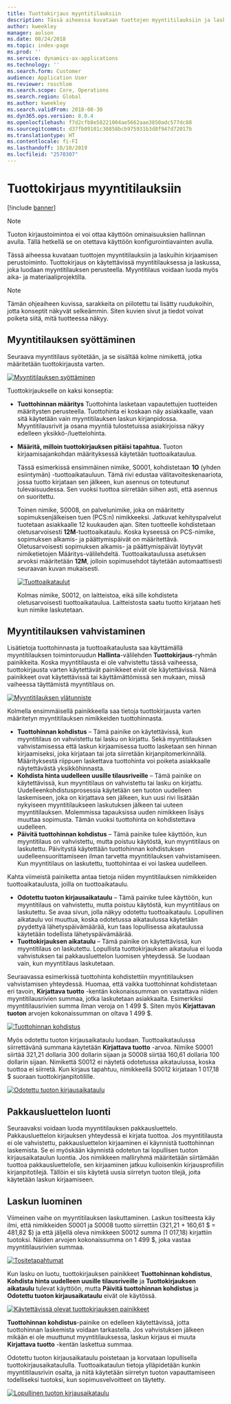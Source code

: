 ```yaml
---
title: Tuottokirjaus myyntitilauksiin
description: Tässä aiheessa kuvataan tuottojen myyntitilauksiin ja laskuihin kirjaamisen perustoiminto. Tuottokirjaus on käytettävissä myyntitilauksessa ja laskussa, joka luodaan myyntitilauksen perusteella.
author: kweekley
manager: aolson
ms.date: 08/24/2018
ms.topic: index-page
ms.prod: ''
ms.service: dynamics-ax-applications
ms.technology: ''
ms.search.form: Customer
audience: Application User
ms.reviewer: roschlom
ms.search.scope: Core, Operations
ms.search.region: Global
ms.author: kweekley
ms.search.validFrom: 2018-08-30
ms.dyn365.ops.version: 8.0.4
ms.openlocfilehash: f7d2cfb8e58221004ae5662aae3850adc577dc88
ms.sourcegitcommit: d37fb09101c30858bcb975931b3d8f947d72017b
ms.translationtype: HT
ms.contentlocale: fi-FI
ms.lasthandoff: 10/10/2019
ms.locfileid: "2570307"
---
```

# <a name="revenue-recognition-on-sales-orders"></a>Tuottokirjaus myyntitilauksiin

[!include [banner](../includes/banner.md)]

> [!NOTE]
> Tuoton kirjaustoimintoa ei voi ottaa käyttöön ominaisuuksien hallinnan avulla. Tällä hetkellä se on otettava käyttöön konfigurointiavainten avulla.

Tässä aiheessa kuvataan tuottojen myyntitilauksiin ja laskuihin kirjaamisen perustoiminto. Tuottokirjaus on käytettävissä myyntitilauksessa ja laskussa, joka luodaan myyntitilauksen perusteella. Myyntitilaus voidaan luoda myös aika- ja materiaaliprojektilla.

> [!NOTE]
> Tämän ohjeaiheen kuvissa, sarakkeita on piilotettu tai lisätty ruudukoihin, jotta konseptit näkyvät selkeämmin. Siten kuvien sivut ja tiedot voivat poiketa siitä, mitä tuotteessa näkyy.

## <a name="enter-a-sales-order"></a>Myyntitilauksen syöttäminen

Seuraava myyntitilaus syötetään, ja se sisältää kolme nimikettä, jotka määritetään tuottokirjausta varten.

[![Myyntitilauksen syöttäminen](./media/revenue-recognition-so-basic-sales-order-header.png)](./media/revenue-recognition-so-basic-sales-order-header.png)

Tuottokirjaukselle on kaksi konseptia:

- **Tuottohinnan määritys** Tuottohinta lasketaan vapautettujen tuotteiden määritysten perusteella. Tuottohinta ei koskaan näy asiakkaalle, vaan sitä käytetään vain myyntitilauksen laskun kirjanpidossa. Myyntitilausrivit ja osana myyntiä tulostetuissa asiakirjoissa näkyy edelleen yksikkö-/luettelohinta.
- **Määritä, milloin tuottokirjauksen pitäisi tapahtua.** Tuoton kirjaamisajankohdan määrityksessä käytetään tuottoaikataulua.

    Tässä esimerkissä ensimmäinen nimike, S0001, kohdistetaan **1O** (yhden esiintymän) -tuottoaikatauluun. Tämä rivi edustaa välitavoiteskenaariota, jossa tuotto kirjataan sen jälkeen, kun asennus on toteutunut tulevaisuudessa. Sen vuoksi tuottoa siirretään siihen asti, että asennus on suoritettu.

    Toinen nimike, S0008, on palvelunimike, joka on määritetty sopimuksenjälkeisen tuen (PCS:n) nimikkeeksi. Jatkuvat kehityspalvelut tuotetaan asiakkaalle 12 kuukauden ajan. Siten tuotteelle kohdistetaan oletusarvoisesti **12M**-tuottoaikataulu. Koska kyseessä on PCS-nimike, sopimuksen alkamis- ja päättymispäivät on määritettävä. Oletusarvoisesti sopimuksen alkamis- ja päättymispäivät löytyvät nimiketietojen Määritys-välilehdeltä. Tuottoaikataulussa asetuksen arvoksi määritetään **12M**, jolloin sopimusehdot täytetään automaattisesti seuraavan kuvan mukaisesti.

    [![Tuottoaikataulut](./media/revenue-recognition-so-basic-revenue-schedules.png)](./media/revenue-recognition-so-basic-revenue-schedules.png)

    Kolmas nimike, S0012, on laitteistoa, eikä sille kohdisteta oletusarvoisesti tuottoaikataulua. Laitteistosta saatu tuotto kirjataan heti kun nimike laskutetaan.

## <a name="confirm-the-sales-order"></a>Myyntitilauksen vahvistaminen

Lisätietoja tuottohinnasta ja tuottoaikataulusta saa käyttämällä myyntitilauksen toimintoruudun **Hallinta**-välilehden **Tuottokirjaus**-ryhmän painikkeita. Koska myyntitilausta ei ole vahvistettu tässä vaiheessa, tuottokirjausta varten käytettävät painikkeet eivät ole käytettävissä. Nämä painikkeet ovat käytettävissä tai käyttämättömissä sen mukaan, missä vaiheessa täyttämistä myyntitilaus on.

[![Myyntitilauksen ylätunniste](./media/revenue-recognition-so-basic-sales-order-header-02.png)](./media/revenue-recognition-so-basic-sales-order-header-02.png)

Kolmella ensimmäisellä painikkeella saa tietoja tuottokirjausta varten määritetyn myyntitilauksen nimikkeiden tuottohinnasta.

- **Tuottohinnan kohdistus** – Tämä painike on käytettävissä, kun myyntitilaus on vahvistettu tai lasku on kirjattu. Sekä myyntitilauksen vahvistamisessa että laskun kirjaamisessa tuotto lasketaan sen hinnan kirjaamiseksi, joka kirjataan tai jota siirretään kirjanpitomerkinnällä. Määrityksestä riippuen laskettava tuottohinta voi poiketa asiakkaalle näytettävästä yksikköhinnasta.
- **Kohdista hinta uudelleen uusille tilausriveille** – Tämä painike on käytettävissä, kun myyntitilaus on vahvistettu tai lasku on kirjattu. Uudelleenkohdistusprosessia käytetään sen tuoton uudelleen laskemiseen, joka on kirjattava sen jälkeen, kun uusi rivi lisätään nykyiseen myyntitilaukseen laskutuksen jälkeen tai uuteen myyntitilauksen. Molemmissa tapauksissa uuden nimikkeen lisäys muuttaa sopimusta. Tämän vuoksi tuottohinta on kohdistettava uudelleen.
- **Päivitä tuottohinnan kohdistus** – Tämä painike tulee käyttöön, kun myyntitilaus on vahvistettu, mutta poistuu käytöstä, kun myyntitilaus on laskutettu. Päivitystä käytettään tuottohinnan kohdistuksen uudelleensuorittamiseen ilman tarvetta myyntitilauksen vahvistamiseen. Kun myyntitilaus on laskutettu, tuottohintaa ei voi laskea uudelleen.

Kahta viimeistä painiketta antaa tietoja niiden myyntitilauksen nimikkeiden tuottoaikataulusta, joilla on tuottoaikataulu.

- **Odotettu tuoton kirjausaikataulu** – Tämä painike tulee käyttöön, kun myyntitilaus on vahvistettu, mutta poistuu käytöstä, kun myyntitilaus on laskutettu. Se avaa sivun, jolla näkyy odotettu tuottoaikataulu. Lopullinen aikataulu voi muuttua, koska odotetussa aikataulussa käytetään pyydettyä lähetyspäivämäärää, kun taas lopullisessa aikataulussa käytetään todellista lähetyspäivämäärää.
- **Tuottokirjauksen aikataulu** – Tämä painike on käytettävissä, kun myyntitilaus on laskutettu. Lopullista tuottokirjauksen aikataulua ei luoda vahvistuksen tai pakkausluettelon luomisen yhteydessä. Se luodaan vain, kun myyntitilaus laskutetaan.

Seuraavassa esimerkissä tuottohinta kohdistettiin myyntitilauksen vahvistamisen yhteydessä. Huomaa, että vaikka tuottohinnat kohdistetaan eri tavoin, **Kirjattava tuotto** -kentän kokonaissumman on vastattava niiden myyntitilausrivien summaa, jotka laskutetaan asiakkaalta. Esimerkiksi myyntitilausrivien summa ilman veroja on 1 499 $. Siten myös **Kirjattavan tuoton** arvojen kokonaissumman on oltava 1 499 $.

[![Tuottohinnan kohdistus](./media/revenue-recognition-so-basic-revenue-price-allocation.png)](./media/revenue-recognition-so-basic-revenue-price-allocation.png)

Myös odotettu tuoton kirjausaikataulu luodaan. Tuottoaikataulussa siirrettävänä summana käytetään **Kirjattava tuotto** -arvoa. Nimike S0001 siirtää 321,21 dollaria 300 dollarin sijaan ja S0008 siirtää 160,61 dollaria 100 dollarin sijaan. Nimikettä S0012 ei näytetä odotetussa aikataulussa, koska tuottoa ei siirretä. Kun kirjaus tapahtuu, nimikkeellä S0012 kirjataan 1 017,18 $ suoraan tuottokirjanpitotilille.

[![Odotettu tuoton kirjausaikataulu](./media/revenue-recognition-so-basic-expected-rev-rec-schedule.png)](./media/revenue-recognition-so-basic-expected-rev-rec-schedule.png)

## <a name="create-the-packing-slip"></a>Pakkausluettelon luonti

Seuraavaksi voidaan luoda myyntitilauksen pakkausluettelo. Pakkausluettelon kirjauksen yhteydessä ei kirjata tuottoa. Jos myyntitilausta ei ole vahvistettu, pakkausluettelon kirjaaminen ei käynnistä tuottohinnan laskemista. Se ei myöskään käynnistä odotetun tai lopullisen tuoton kirjausaikataulun luontia. Jos nimikkeen malliryhmä määritetään siirtämään tuottoa pakkausluettelolle, sen kirjaaminen jatkuu kulloisenkin kirjausprofiilin kirjanpitotilejä. Tällöin ei siis käytetä uusia siirretyn tuoton tilejä, joita käytetään laskun kirjaamiseen.

## <a name="create-the-invoice"></a>Laskun luominen

Viimeinen vaihe on myyntitilauksen laskuttaminen. Laskun tositteesta käy ilmi, että nimikkeiden S0001 ja S0008 tuotto siirrettiin (321,21 + 160,61 $ = 481,82 $) ja että jäljellä oleva nimikkeen S0012 summa (1 017,18) kirjattiin tuotoksi. Näiden arvojen kokonaissumma on 1 499 $, joka vastaa myyntitilausrivien summaa.

[![Tositetapahtumat](./media/revenue-recognition-so-voucher-transactions.png)](./media/revenue-recognition-so-voucher-transactions.png)

Kun lasku on luotu, tuottokirjauksen painikkeet **Tuottohinnan kohdistus**, **Kohdista hinta uudelleen uusille tilausriveille** ja **Tuottokirjauksen aikataulu** tulevat käyttöön, mutta **Päivitä tuottohinnan kohdistus** ja **Odotettu tuoton kirjausaikataulu** eivät ole käytössä.

[![Käytettävissä olevat tuottokirjauksen painikkeet](./media/revenue-recognition-so-basic-after-invoice-buttons.png)](./media/revenue-recognition-so-basic-after-invoice-buttons.png)

**Tuottohinnan kohdistus**-painike on edelleen käytettävissä, jotta tuottohinnan laskemista voidaan tarkastella. Jos vahvistuksen jälkeen mikään ei ole muuttunut myyntitilauksessa, laskun kirjaus ei muuta **Kirjattava tuotto** -kentän laskettua summaa.

Odotettu tuoton kirjausaikataulu poistetaan ja korvataan lopullisella tuottokirjausaikataululla. Tuottoaikataulun tietoja ylläpidetään kunkin myyntitilausrivin osalta, ja niitä käytetään siirretyn tuoton vapauttamiseen todelliseksi tuotoksi, kun sopimusvelvoitteet on täytetty.

[![Lopullinen tuoton kirjausaikataulu](./media/revenue-recognition-so-revenue-recognition-schedule.png)](./media/revenue-recognition-so-revenue-recognition-schedule.png)
